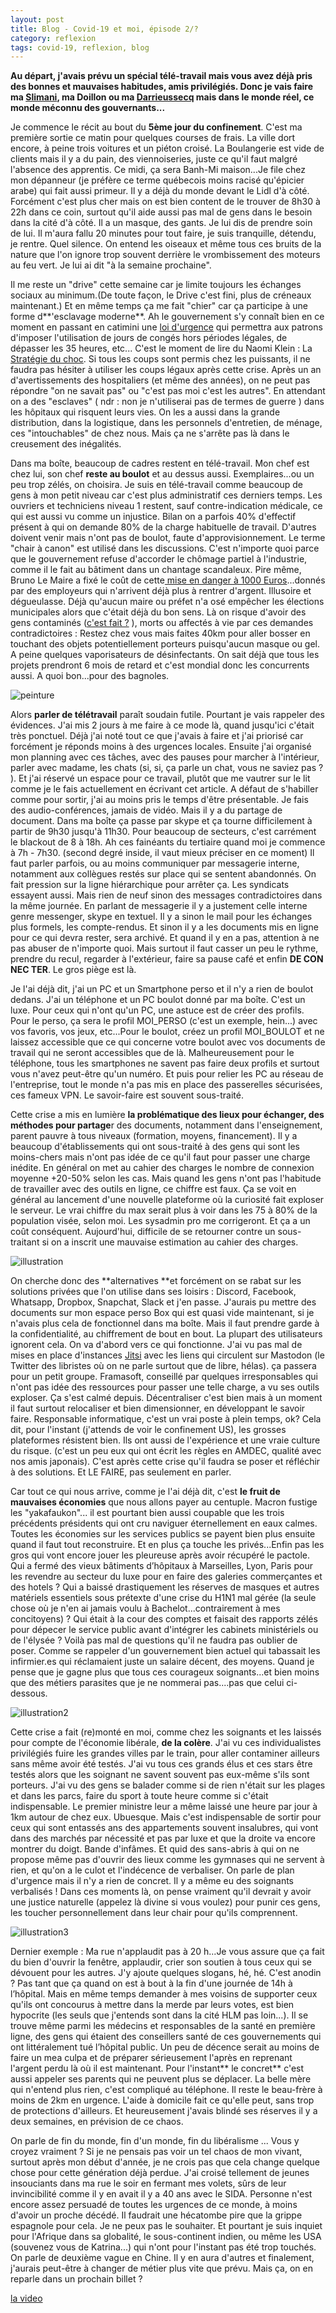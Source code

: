 ```yaml
---
layout: post
title: Blog - Covid-19 et moi, épisode 2/?
category: reflexion
tags: covid-19, reflexion, blog
---
```


**Au départ, j'avais prévu un spécial télé-travail mais vous avez déjà pris des bonnes et mauvaises habitudes, amis privilégiés. Donc je vais faire ma <a href="https://www.msn.com/fr-ch/divertissement/celebrity/leïla-slimani-et-lou-doillon-indignent-les-internautes-avec-leurs-journaux-de-confinement/ar-BB11tsuS?li=BBqiMbH">Slimani</a>, ma Doillon ou ma <a href="https://www.lepoint.fr/video/marie-darrieussecq-nous-planquons-au-garage-notre-voiture-immatriculee-a-paris-20-03-2020-2368010_738.php">Darrieussecq</a> mais dans le monde réel, ce monde méconnu des gouvernants...**


Je commence le récit au bout du **5ème jour du confinement**. C'est ma première sortie ce matin pour quelques courses de frais. La ville dort encore, à peine trois voitures et un piéton croisé. La Boulangerie est vide de clients mais il y a du pain, des viennoiseries, juste ce qu'il faut malgré l'absence des apprentis. Ce midi, ça sera Banh-Mi maison...Je file chez mon dépanneur (je préfère ce terme québecois moins racisé qu'épicier arabe) qui fait aussi primeur. Il y a déjà du monde devant le Lidl d'à côté. Forcément c'est plus cher mais on est bien content de le trouver de 8h30 à 22h dans ce coin, surtout qu'il aide aussi pas mal de gens dans le besoin dans la cité d'à côté. Il a un masque, des gants. Je lui dis de prendre soin de lui. Il m'aura fallu 20 minutes pour tout faire, je suis tranquille, détendu, je rentre. Quel silence. On entend les oiseaux et même tous ces bruits de la nature que l'on ignore trop souvent derrière le vrombissement des moteurs au feu vert. Je lui ai dit "à la semaine prochaine".


Il me reste un "drive" cette semaine car je limite toujours les échanges sociaux au minimum.(De toute façon, le Drive c'est fini, plus de créneaux maintenant.) Et en même temps ça me fait "chier" car ça participe à une forme d**'esclavage moderne**. Ah le gouvernement s'y connaît bien en ce moment en passant en catimini une <a href="https://www.marianne.net/societe/c-est-confirme-la-loi-urgence-coronavirus-va-revenir-sur-les-droits-aux-conges-les-35-heures">loi d'urgence</a> qui permettra aux patrons d'imposer l'utilisation de jours de congés hors périodes légales, de dépasser les 35 heures, etc... C'est le moment de lire du Naomi Klein : La <a href="https://fr.wikipedia.org/wiki/La_Stratégie_du_choc">Stratégie du choc</a>. Si tous les coups sont permis chez les puissants, il ne faudra pas hésiter à utiliser les coups légaux après cette crise. Après un an d'avertissements des hospitaliers (et même des années), on ne peut pas répondre "on ne savait pas" ou "c'est pas moi c'est les autres". En attendant on a des "esclaves" ( ndr : non je n'utiliserai pas de termes de guerre ) dans les hôpitaux qui risquent leurs vies. On les a aussi dans la grande distribution, dans la logistique, dans les personnels d'entretien, de ménage, ces "intouchables" de chez nous. Mais ça ne s'arrête pas là dans le creusement des inégalités. 



Dans ma boîte, beaucoup de cadres restent en télé-travail. Mon chef est chez lui, son chef **reste au boulot** et au dessus aussi. Exemplaires...ou un peu trop zélés, on choisira. Je suis en télé-travail comme beaucoup de gens à mon petit niveau car c'est plus administratif ces derniers temps. Les ouvriers et techniciens niveau 1 restent, sauf contre-indication médicale, ce qui est aussi vu comme un injustice. Bilan on a parfois 40% d'effectif présent à qui on demande 80% de la charge habituelle de travail. D'autres doivent venir mais n'ont pas de boulot, faute d'approvisionnement. Le terme "chair à canon" est utilisé dans les discussions. C'est n'importe quoi parce que le gouvernement refuse d'accorder le chômage partiel à l'industrie, comme il le fait au bâtiment dans un chantage scandaleux. Pire même, Bruno Le Maire a fixé le coût de cette<a href="http://www.leparisien.fr/economie/bruno-le-maire-propose-une-prime-de-1000-euros-pour-ceux-qui-continuent-de-travailler-malgre-le-coronavirus-20-03-2020-8284209.php"> mise en danger à 1000 Euros</a>...donnés par des employeurs qui n'arrivent déjà plus à rentrer d'argent. Illusoire et dégueulasse. Déjà qu'aucun maire ou préfet n'a osé empêcher les élections municipales alors que c'était déjà du bon sens. Là on risque d'avoir des gens contaminés (<a href="https://www.nouvelobs.com/elections-municipales-2020/20200323.OBS26449/municipales-des-assesseurs-positifs-au-coronavirus-une-semaine-apres-le-premier-tour.html">c'est fait ?</a> ), morts ou affectés à vie par ces demandes contradictoires : Restez chez vous mais faites 40km pour aller bosser en touchant des objets potentiellement porteurs puisqu'aucun masque ou gel. A peine quelques vaporisateurs de désinfectants. On sait déjà que tous les projets prendront 6 mois de retard et c'est mondial donc les concurrents aussi. A quoi bon...pour des bagnoles.


![peinture](https://upload.wikimedia.org/wikipedia/commons/thumb/8/84/The_Doctor_Luke_Fildes_crop.jpg/1050px-The_Doctor_Luke_Fildes_crop.jpg)


Alors **parler de télétravail** paraît soudain futile. Pourtant je vais rappeler des évidences. J'ai mis 2 jours à me faire à ce mode là, quand jusqu'ici c'était très ponctuel. Déjà j'ai noté tout ce que j'avais à faire et j'ai priorisé car forcément je réponds moins à des urgences locales. Ensuite j'ai organisé mon planning avec ces tâches, avec des pauses pour marcher à l'intérieur, parler avec madame, les chats (si, si, ça parle un chat, vous ne saviez pas ? ). Et j'ai réservé un espace pour ce travail, plutôt que me vautrer sur le lit comme je le fais actuellement en écrivant cet article. A défaut de s'habiller comme pour sortir, j'ai au moins pris le temps d'être présentable. Je fais des audio-conférences, jamais de vidéo. Mais il y a du partage de document. Dans ma boîte ça passe par skype et ça tourne difficilement à partir de 9h30 jusqu'à 11h30. Pour beaucoup de secteurs, c'est carrément le blackout de 8 à 18h. Ah ces fainéants du tertiaire quand moi je commence à 7h - 7h30. (second degré inside, il vaut mieux préciser en ce moment) Il faut parler parfois, ou au moins communiquer par messagerie interne, notamment aux collègues restés sur place qui se sentent abandonnés. On fait pression sur la ligne hiérarchique pour arrêter ça. Les syndicats essayent aussi. Mais rien de neuf sinon des messages contradictoires dans la même journée. En parlant de messagerie il y a justement celle interne genre messenger, skype en textuel. Il y a sinon le mail pour les échanges plus formels, les compte-rendus. Et sinon il y a les documents mis en ligne pour ce qui devra rester, sera archivé. Et quand il y en a pas, attention à ne pas abuser de n'importe quoi. Mais surtout il faut casser un peu le rythme, prendre du recul, regarder à l'extérieur, faire sa pause café et enfin **DE CON NEC TER**. Le gros piège est là.



Je l'ai déjà dit, j'ai un PC et un Smartphone perso et il n'y a rien de boulot dedans. J'ai un téléphone et un PC boulot donné par ma boîte. C'est un luxe. Pour ceux qui n'ont qu'un PC, une astuce est de créer des profils. Pour le perso, ça sera le profil MOI_PERSO (c'est un exemple, hein...) avec vos favoris, vos jeux, etc...Pour le boulot, créez un profil MOI_BOULOT et ne laissez accessible que ce qui concerne votre boulot avec vos documents de travail qui ne seront accessibles que de là. Malheureusement pour le téléphone, tous les smartphones ne savent pas faire deux profils et surtout vous n'avez peut-être qu'un numéro. Et puis pour relier les PC au réseau de l'entreprise, tout le monde n'a pas mis en place des passerelles sécurisées, ces fameux VPN. Le savoir-faire est souvent sous-traité.



Cette crise a mis en lumière **la problématique des lieux pour échanger, des méthodes pour partage**r des documents, notamment dans l'enseignement, parent pauvre à tous niveaux (formation, moyens, financement). Il y a beaucoup d'établissements qui ont sous-traité à des gens qui sont les moins-chers mais n'ont pas idée de ce qu'il faut pour passer une charge inédite. En général on met au cahier des charges le nombre de connexion moyenne +20-50% selon les cas. Mais quand les gens n'ont pas l'habitude de travailler avec des outils en ligne, ce chiffre est faux. Ça se voit en général au lancement d'une nouvelle plateforme où la curiosité fait exploser le serveur. Le vrai chiffre du max serait plus à voir dans les 75 à 80% de la population visée, selon moi. Les sysadmin pro me corrigeront. Et ça a un coût conséquent. Aujourd'hui, difficile de se retourner contre un sous-traitant si on a inscrit une mauvaise estimation au cahier des charges. 


![illustration](https://cheziceman.files.wordpress.com/2020/03/911a11cf80499a13579275363.png)


On cherche donc des **alternatives **et forcément on se rabat sur les solutions privées que l'on utilise dans ses loisirs : Discord, Facebook, Whatsapp, Dropbox, Snapchat, Slack et j'en passe. J'aurais pu mettre des documents sur mon espace perso Box qui est quasi vide maintenant, si je n'avais plus cela de fonctionnel dans ma boîte. Mais il faut prendre garde à la confidentialité, au chiffrement de bout en bout. La plupart des utilisateurs ignorent cela. On va d'abord vers ce qui fonctionne. J'ai vu pas mal de mises en place d'instances <a href="https://fr.wikipedia.org/wiki/Jitsi">Jitsi</a> avec les liens qui circulent sur Mastodon (le Twitter des libristes où on ne parle surtout que de libre, hélas). ça passera pour un petit groupe. Framasoft, conseillé par quelques irresponsables qui n'ont pas idée des ressources pour passer une telle charge, a vu ses outils exploser. Ça s'est calmé depuis. Décentraliser c'est bien mais à un moment il faut surtout relocaliser et bien dimensionner, en développant le savoir faire. Responsable informatique, c'est un vrai poste à plein temps, ok? Cela dit, pour l'instant (j'attends de voir le confinement US), les grosses plateformes résistent bien. Ils ont aussi de l'expérience et une vraie culture du risque. (c'est un peu eux qui ont écrit les règles en AMDEC, qualité avec nos amis japonais). C'est après cette crise qu'il faudra se poser et réfléchir à des solutions. Et LE FAIRE, pas seulement en parler.



Car tout ce qui nous arrive, comme je l'ai déjà dit, c'est **le fruit de mauvaises économies** que nous allons payer au centuple. Macron fustige les "yakafaukon"... il est pourtant bien aussi coupable que les trois précédents présidents qui ont cru naviguer éternellement en eaux calmes. Toutes les économies sur les services publics se payent bien plus ensuite quand il faut tout reconstruire. Et en plus ça touche les privés...Enfin pas les gros qui vont encore jouer les pleureuse après avoir récupéré le pactole. Qui a fermé des vieux bâtiments d’hôpitaux à Marseilles, Lyon, Paris pour les revendre au secteur du luxe pour en faire des galeries commerçantes et des hotels ? Qui a baissé drastiquement les réserves de masques et autres matériels essentiels sous prétexte d'une crise du H1N1 mal gérée (la seule chose où je n'en ai jamais voulu à Bachelot...contrairement à mes concitoyens) ? Qui était à la cour des comptes et faisait des rapports zélés pour dépecer le service public avant d'intégrer les cabinets ministériels ou de l'élysée ? Voilà pas mal de questions qu'il ne faudra pas oublier de poser. Comme se rappeler d'un gouvernement bien actuel qui tabassait les infirmier.es qui réclamaient juste un salaire décent, des moyens. Quand je pense que je gagne plus que tous ces courageux soignants...et bien moins que des métiers parasites que je ne nommerai pas....pas que celui ci-dessous.


![illustration2](https://cheziceman.files.wordpress.com/2020/03/etlu-nyxsaas4th1216329559.jpeg)


Cette crise a fait (re)monté en moi, comme chez les soignants et les laissés pour compte de l'économie libérale, **de la colère**. J'ai vu ces individualistes privilégiés fuire les grandes villes par le train, pour aller contaminer ailleurs sans même avoir été testés. J'ai vu tous ces grands élus et ces stars être testés alors que les soignant ne savent souvent pas eux-même s'ils sont porteurs. J'ai vu des gens se balader comme si de rien n'était sur les plages et dans les parcs, faire du sport à toute heure comme si c'était indispensable. Le premier ministre leur a même laissé une heure par jour à 1km autour de chez eux. Ubuesque. Mais c'est indispensable de sortir pour ceux qui sont entassés ans des appartements souvent insalubres, qui vont dans des marchés par nécessité et pas par luxe et que la droite va encore montrer du doigt. Bande d'infâmes. Et quid des sans-abris à qui on ne propose même pas d'ouvrir des lieux comme les gymnases qui ne servent à rien, et qu'on a le culot et l'indécence de verbaliser. On parle de plan d'urgence mais il n'y a rien de concret. Il y a même eu des soignants verbalisés ! Dans ces moments là, on pense vraiment qu'il devrait y avoir une justice naturelle (appelez là divine si vous voulez) pour punir ces gens, les toucher personnellement dans leur chair pour qu'ils comprennent. 

![illustration3](https://cheziceman.files.wordpress.com/2020/03/collectifapplau.jpg)


Dernier exemple : Ma rue n'applaudit pas à 20 h...Je vous assure que ça fait du bien d'ouvrir la fenêtre, applaudir, crier son soutien à tous ceux qui se dévouent pour les autres. J'y ajoute quelques slogans, hé, hé. C'est anodin ? Pas tant que ça quand on est à bout à la fin d'une journée de 14h à l’hôpital. Mais en même temps demander à mes voisins de supporter ceux qu'ils ont concourus à mettre dans la merde par leurs votes, est bien hypocrite (les seuls que j'entends sont dans la cité HLM pas loin...). Il se trouve même parmi les médecins et responsables de la santé en première ligne, des gens qui étaient des conseillers santé de ces gouvernements qui ont littéralement tué l’hôpital public. Un peu de décence serait au moins de faire un mea culpa et de préparer sérieusement l'après en reprenant l'argent perdu là où il est maintenant. Pour l'instant** le concret** c'est aussi appeler ses parents qui ne peuvent plus se déplacer. La belle mère qui n'entend plus rien, c'est compliqué au téléphone. Il reste le beau-frère à moins de 2km en urgence. L'aide à domicile fait ce qu'elle peut, sans trop de protections d'ailleurs. Et heureusement j'avais blindé ses réserves il y a deux semaines, en prévision de ce chaos. 



On parle de fin du monde, fin d'un monde, fin du libéralisme ... Vous y croyez vraiment ? Si je ne pensais pas voir un tel chaos de mon vivant, surtout après mon début d'année, je ne crois pas que cela change quelque chose pour cette génération déjà perdue. J'ai croisé tellement de jeunes insouciants dans ma rue le soir en fermant mes volets, sûrs de leur invincibilité comme il y en avait il y a 40 ans avec le SIDA. Personne n'est encore assez persuadé de toutes les urgences de ce monde, à moins d'avoir un proche décédé. Il faudrait une hécatombe pire que la grippe espagnole pour cela. Je ne peux pas le souhaiter. Et pourtant je suis inquiet pour l'Afrique dans sa globalité, le sous-continent indien, ou même les USA (souvenez vous de Katrina...) qui n'ont pour l'instant pas été trop touchés. On parle de deuxième vague en Chine. Il y en aura d'autres et finalement, j'aurais peut-être à changer de métier plus vite que prévu. Mais ça, on en reparle dans un prochain billet ? 


[la video](https://www.youtube.com/watch?v=t99KH0TR-J4)
